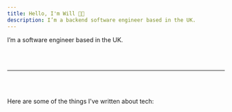 ```yaml
---
title: Hello, I'm Will 👋😃
description: I’m a backend software engineer based in the UK.
---
```


I’m a software engineer based in the UK.

<br>
<br>

---

<br>
<br>

Here are some of the things I've written about tech:

<br>
<br>



